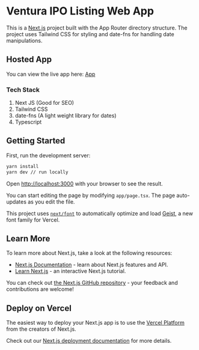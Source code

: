 # Ventura IPO Listing Web App


This is a [Next.js](https://nextjs.org) project built with the App Router directory structure. The project uses Tailwind CSS for styling and date-fns for handling date manipulations.

## Hosted App 
You can view the live app here: [App](https://ventura-assignment.vercel.app/)

### Tech Stack 

1. Next JS (Good for SEO)
2. Tailwind CSS
3. date-fns (A light weight library for dates)
4. Typescript


## Getting Started

First, run the development server:

```bash
yarn install 
yarn dev // run locally

```

Open [http://localhost:3000](http://localhost:3000) with your browser to see the result.

You can start editing the page by modifying `app/page.tsx`. The page auto-updates as you edit the file.

This project uses [`next/font`](https://nextjs.org/docs/app/building-your-application/optimizing/fonts) to automatically optimize and load [Geist](https://vercel.com/font), a new font family for Vercel.

## Learn More

To learn more about Next.js, take a look at the following resources:

- [Next.js Documentation](https://nextjs.org/docs) - learn about Next.js features and API.
- [Learn Next.js](https://nextjs.org/learn) - an interactive Next.js tutorial.

You can check out [the Next.js GitHub repository](https://github.com/vercel/next.js) - your feedback and contributions are welcome!

## Deploy on Vercel

The easiest way to deploy your Next.js app is to use the [Vercel Platform](https://vercel.com/new?utm_medium=default-template&filter=next.js&utm_source=create-next-app&utm_campaign=create-next-app-readme) from the creators of Next.js.

Check out our [Next.js deployment documentation](https://nextjs.org/docs/app/building-your-application/deploying) for more details.
